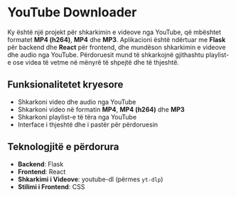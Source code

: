 # YouTube Downloader

Ky është një projekt për shkarkimin e videove nga YouTube, që mbështet formatet **MP4 (h264)**, **MP4** dhe **MP3**. Aplikacioni është ndërtuar me **Flask** për backend dhe **React** për frontend, dhe mundëson shkarkimin e videove dhe audio nga YouTube. Përdoruesit mund të shkarkojnë gjithashtu playlist-e ose videa të vetme në mënyrë të shpejtë dhe të thjeshtë.

## Funksionalitetet kryesore

- Shkarkoni video dhe audio nga YouTube
- Shkarkoni video në formatin **MP4**, **MP4 (h264)** dhe **MP3**
- Shkarkoni playlist-e të tëra nga YouTube
- Interface i thjeshtë dhe i pastër për përdoruesin

## Teknologjitë e përdorura

- **Backend**: Flask
- **Frontend**: React
- **Shkarkimi i Videove**: youtube-dl (përmes `yt-dlp`)
- **Stilimi i Frontend**: CSS



